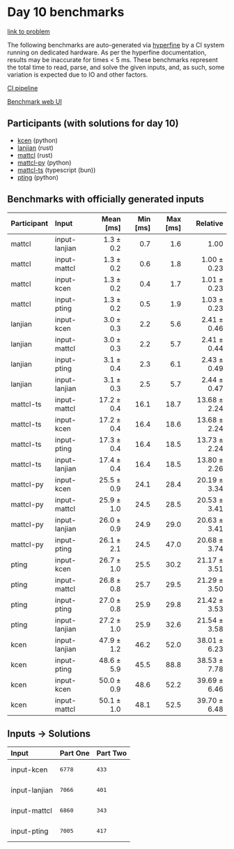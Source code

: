 # Day 10 benchmarks

[link to problem](https://adventofcode.com/2023/day/10)

The following benchmarks are auto-generated via
[hyperfine](https://github.com/sharkdp/hyperfine) by a CI system running on
dedicated hardware. As per the hyperfine documentation, results may be
inaccurate for times < 5 ms. These benchmarks represent the total time to read,
parse, and solve the given inputs, and, as such, some variation is expected due
to IO and other factors.

[CI pipeline](http://ci.papercode.net:8080/teams/main/pipelines/aoc2023)

[Benchmark web UI](https://aoc.ancalagon.black)


## Participants (with solutions for day 10)

- [kcen](https://github.com/kcen/aoc2023) (python)
- [lanjian](https://github.com/lanjian/aoc-2023) (rust)
- [mattcl](https://github.com/mattcl/aoc2023) (rust)
- [mattcl-py](https://github.com/mattcl/aoc2023-py) (python)
- [mattcl-ts](https://github.com/mattcl/aoc2023-js) (typescript (bun))
- [pting](https://github.com/pting/aoc2023) (python)


## Benchmarks with officially generated inputs

| Participant | Input | Mean [ms] | Min [ms] | Max [ms] | Relative |
|:---|:---|---:|---:|---:|---:|
| mattcl | input-lanjian | 1.3 ± 0.2 | 0.7 | 1.6 | 1.00 |
| mattcl | input-mattcl | 1.3 ± 0.2 | 0.6 | 1.8 | 1.00 ± 0.23 |
| mattcl | input-kcen | 1.3 ± 0.2 | 0.4 | 1.7 | 1.01 ± 0.23 |
| mattcl | input-pting | 1.3 ± 0.2 | 0.5 | 1.9 | 1.03 ± 0.23 |
| lanjian | input-kcen | 3.0 ± 0.3 | 2.2 | 5.6 | 2.41 ± 0.46 |
| lanjian | input-mattcl | 3.0 ± 0.3 | 2.2 | 5.7 | 2.41 ± 0.44 |
| lanjian | input-pting | 3.1 ± 0.4 | 2.3 | 6.1 | 2.43 ± 0.49 |
| lanjian | input-lanjian | 3.1 ± 0.3 | 2.5 | 5.7 | 2.44 ± 0.47 |
| mattcl-ts | input-mattcl | 17.2 ± 0.4 | 16.1 | 18.7 | 13.68 ± 2.24 |
| mattcl-ts | input-kcen | 17.2 ± 0.4 | 16.4 | 18.6 | 13.68 ± 2.24 |
| mattcl-ts | input-pting | 17.3 ± 0.4 | 16.4 | 18.5 | 13.73 ± 2.24 |
| mattcl-ts | input-lanjian | 17.4 ± 0.4 | 16.4 | 18.5 | 13.80 ± 2.26 |
| mattcl-py | input-kcen | 25.5 ± 0.9 | 24.1 | 28.4 | 20.19 ± 3.34 |
| mattcl-py | input-mattcl | 25.9 ± 1.0 | 24.5 | 28.5 | 20.53 ± 3.41 |
| mattcl-py | input-lanjian | 26.0 ± 0.9 | 24.9 | 29.0 | 20.63 ± 3.41 |
| mattcl-py | input-pting | 26.1 ± 2.1 | 24.5 | 47.0 | 20.68 ± 3.74 |
| pting | input-kcen | 26.7 ± 1.0 | 25.5 | 30.2 | 21.17 ± 3.51 |
| pting | input-mattcl | 26.8 ± 0.8 | 25.7 | 29.5 | 21.29 ± 3.50 |
| pting | input-pting | 27.0 ± 0.8 | 25.9 | 29.8 | 21.42 ± 3.53 |
| pting | input-lanjian | 27.2 ± 1.0 | 25.9 | 32.6 | 21.54 ± 3.58 |
| kcen | input-lanjian | 47.9 ± 1.2 | 46.2 | 52.0 | 38.01 ± 6.23 |
| kcen | input-pting | 48.6 ± 5.9 | 45.5 | 88.8 | 38.53 ± 7.78 |
| kcen | input-kcen | 50.0 ± 0.9 | 48.6 | 52.2 | 39.69 ± 6.46 |
| kcen | input-mattcl | 50.1 ± 1.0 | 48.1 | 52.5 | 39.70 ± 6.48 |


## Inputs -> Solutions

| Input | Part One | Part Two |
|:---|:---|:---|
|input-kcen|<pre>6778</pre>|<pre>433</pre>|
|input-lanjian|<pre>7066</pre>|<pre>401</pre>|
|input-mattcl|<pre>6860</pre>|<pre>343</pre>|
|input-pting|<pre>7005</pre>|<pre>417</pre>|